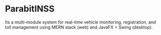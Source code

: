 # ParabitINSS
Its a  multi-module system for real-time vehicle monitoring, registration, and toll management using MERN stack (web) and JavaFX + Swing (desktop).
